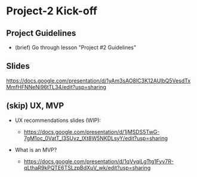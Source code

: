 

# Project-2 Kick-off



## Project Guidelines

- (brief) Go through lesson "Project #2 Guidelines"


## Slides

<!--
@try: presentation for a specific target (client, employer, manager, stakeholders...)
-->

https://docs.google.com/presentation/d/1yAm3sAO8IC3K12AUlbQ5VesdTxMmfHFNNeNi96tTL34/edit?usp=sharing

<!-- 

@LT: 
- plan/prepare mock interviews
- during project week, check installations for m3

-->

  


## (skip) UX, MVP

- UX recommendations slides (WIP):
  - https://docs.google.com/presentation/d/1jMSDS5TwG-7gM1oc_0VatT_l3SUvz_lXt8W5NKDLsyY/edit?usp=sharing

- What is an MVP?
  - https://docs.google.com/presentation/d/1qVyqiLgTtg1Fyv7R-qLthaR9kPQTE6TSLzpBdXuV_wk/edit?usp=sharing


